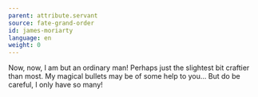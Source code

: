 ```yaml
---
parent: attribute.servant
source: fate-grand-order
id: james-moriarty
language: en
weight: 0
---
```


Now, now, I am but an ordinary man!
Perhaps just the slightest bit craftier than most.
My magical bullets may be of some help to you… But do be careful, I only have so many!

